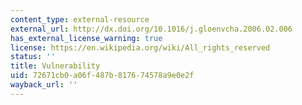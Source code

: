 ```yaml
---
content_type: external-resource
external_url: http://dx.doi.org/10.1016/j.gloenvcha.2006.02.006
has_external_license_warning: true
license: https://en.wikipedia.org/wiki/All_rights_reserved
status: ''
title: Vulnerability
uid: 72671cb0-a06f-487b-8176-74578a9e0e2f
wayback_url: ''
---
```

